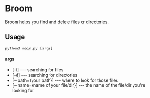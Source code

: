# Broom
Broom helps you find and delete files or directories.

## Usage

```
python3 main.py [args]
```

#### args
- [-f] --- searching for files
- [-d] --- searching for directories
- [--path={your path}] --- where to look for those files
- [--name={name of your file/dir}] --- the name of the file/dir you're looking for